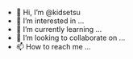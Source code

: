 - 👋 Hi, I’m @kidsetsu
- 👀 I’m interested in ...
- 🌱 I’m currently learning ...
- 💞️ I’m looking to collaborate on ...
- 📫 How to reach me ...

<!---
kidsetsu/kidsetsu is a ✨ special ✨ repository because its `README.md` (this file) appears on your GitHub profile.
You can click the Preview link to take a look at your changes.
--->
